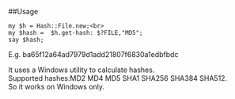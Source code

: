 ##Usage
```
my $h = Hash::File.new;<br>
my $hash =  $h.get-hash: $?FILE,"MD5";
say $hash;
```
E.g. ba65f12a64ad7979d1add21807f6830a1edbfbdc

It uses a Windows utility to calculate hashes.<br>
Supported hashes:MD2 MD4 MD5 SHA1 SHA256 SHA384 SHA512.<br>
So it works on Windows only.

